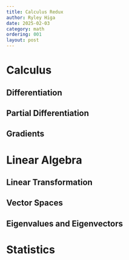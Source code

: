 ```yaml
---
title: Calculus Redux
author: Ryley Higa
date: 2025-02-03
category: math
ordering: 001
layout: post
---
```


# Calculus
## Differentiation
## Partial Differentiation
## Gradients

# Linear Algebra
## Linear Transformation
## Vector Spaces
## Eigenvalues and Eigenvectors


# Statistics 
